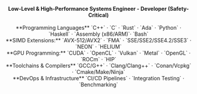 <div align="center">
<b>Low-Level & High-Performance Systems Engineer - Developer (Safety-Critical)</b>  
<br>
<br>
 **Programming Languages** 
`C++` · `C` · `Rust` · `Ada` · `Python` · `Haskell` · `Assembly (x86/ARM)`· `Bash` 
<br>
**SIMD Extensions:**  
  `AVX-512/AVX2` · `FMA` · `SSE/SSE2/SSE4.2/SSE3` · `NEON` · `HELIUM` 
<br>
**GPU Programming:**  
  `CUDA` · `OpenCL` · `Vulkan` · `Metal` · `OpenGL` · `ROCm` · `HIP`  
<br>
 **Toolchains & Compilers**  
`GCC/G++` · `Clang/Clang++` · `Conan/Vcpkg` · `Cmake/Make/Ninja`  
<br> **DevOps & Infrastructure**  
`CI/CD Pipelines` · `Integration Testing` · `Benchmarking`  

</div>
